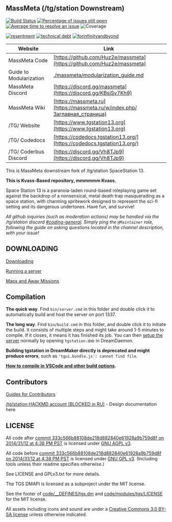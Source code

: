 ## MassMeta (/tg/station Downstream)

[![Build Status](https://github.com/Huz2e/massmeta/workflows/CI%20Suite/badge.svg)](https://github.com/Huz2e/massmeta/actions?query=workflow%3A%22CI+Suite%22)
[![Percentage of issues still open](https://isitmaintained.com/badge/open/Huz2e/massmeta.svg)](https://isitmaintained.com/project/Huz2e/massmeta "Percentage of issues still open")
[![Average time to resolve an issue](https://isitmaintained.com/badge/resolution/Huz2e/massmeta.svg)](https://isitmaintained.com/project/Huz2e/massmeta "Average time to resolve an issue")
![Coverage](https://img.shields.io/badge/coverage---4%25-red.svg)

[![resentment](.github/images/badges/built-with-resentment.svg)](.github/images/comics/131-bug-free.png) [![technical debt](.github/images/badges/contains-technical-debt.svg)](.github/images/comics/106-tech-debt-modified.png) [![forinfinityandbyond](.github/images/badges/made-in-byond.gif)](https://www.reddit.com/r/SS13/comments/5oplxp/what_is_the_main_problem_with_byond_as_an_engine/dclbu1a)

| Website                   | Link                                                                      |
|---------------------------|---------------------------------------------------------------------------|
| MassMeta Code             | [https://github.com/Huz2e/massmeta](https://github.com/Huz2e/massmeta)    |
| Guide to Modularization   | [./massmeta/modularization_guide.md](./massmeta/modularization_guide.md)  |
| MassMeta Discord          | [https://discord.gg/massmeta](https://discord.gg/KBsjSv7Kh9)              |
| MassMeta Wiki             | [https://massmeta.ru](https://massmeta.ru/w/index.php/Заглавная_страница) |
| /TG/ Website              | [https://www.tgstation13.org](https://www.tgstation13.org)                |
| /TG/ Codedocs             | [https://codedocs.tgstation13.org/](https://codedocs.tgstation13.org/)    |
| /TG/ Coderbus Discord     | [https://discord.gg/Vh8TJp9](https://discord.gg/Vh8TJp9)                  |

This is MassMeta downstream fork of /tg/station SpaceStation 13.

**This is Kvass-Based repository, mmmmmm Kvass.**

Space Station 13 is a paranoia-laden round-based roleplaying game set against the backdrop of a nonsensical, metal death trap masquerading as a space station, with charming spritework designed to represent the sci-fi setting and its dangerous undertones. Have fun, and survive!

*All github inquiries (such as moderation actions) may be handled via the /tg/station discord [#coding-general](https://discord.com/channels/326822144233439242/326831214667235328). Simply ping the `@Maintainer` role, following the guide on asking questions located in the channel description, with your issue!*

## DOWNLOADING
[Downloading](.github/guides/DOWNLOADING.md)

[Running a server](.github/guides/RUNNING_A_SERVER.md)

[Maps and Away Missions](.github/guides/MAPS_AND_AWAY_MISSIONS.md)

## Compilation

**The quick way**. Find `bin/server.cmd` in this folder and double click it to automatically build and host the server on port 1337.

**The long way**. Find `bin/build.cmd` in this folder, and double click it to initiate the build. It consists of multiple steps and might take around 1-5 minutes to compile. If it closes, it means it has finished its job. You can then [setup the server](.github/guides/RUNNING_A_SERVER.md) normally by opening `tgstation.dmb` in DreamDaemon.

**Building tgstation in DreamMaker directly is deprecated and might produce errors**, such as `'tgui.bundle.js': cannot find file`.

**[How to compile in VSCode and other build options](tools/build/README.md).**

## Contributors
[Guides for Contributors](.github/CONTRIBUTING.md)

[/tg/station HACKMD account (BLOCKED in RU)](https://hackmd.io/@tgstation) - Design documentation here

## LICENSE

All code after [commit 333c566b88108de218d882840e61928a9b759d8f on 2014/31/12 at 4:38 PM PST](https://github.com/tgstation/tgstation/commit/333c566b88108de218d882840e61928a9b759d8f) is licensed under [GNU AGPL v3](https://www.gnu.org/licenses/agpl-3.0.html).

All code before [commit 333c566b88108de218d882840e61928a9b759d8f on 2014/31/12 at 4:38 PM PST](https://github.com/tgstation/tgstation/commit/333c566b88108de218d882840e61928a9b759d8f) is licensed under [GNU GPL v3](https://www.gnu.org/licenses/gpl-3.0.html).
(Including tools unless their readme specifies otherwise.)

See LICENSE and GPLv3.txt for more details.

The TGS DMAPI is licensed as a subproject under the MIT license.

See the footer of [code/__DEFINES/tgs.dm](./code/__DEFINES/tgs.dm) and [code/modules/tgs/LICENSE](./code/modules/tgs/LICENSE) for the MIT license.

All assets including icons and sound are under a [Creative Commons 3.0 BY-SA license](https://creativecommons.org/licenses/by-sa/3.0/) unless otherwise indicated.
